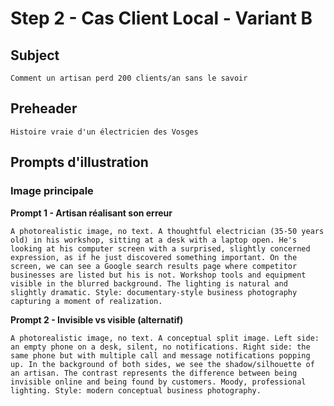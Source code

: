 # Step 2 - Cas Client Local - Variant B

## Subject
```
Comment un artisan perd 200 clients/an sans le savoir
```

## Preheader
```
Histoire vraie d'un électricien des Vosges
```

## Prompts d'illustration

### Image principale

**Prompt 1 - Artisan réalisant son erreur**
```
A photorealistic image, no text. A thoughtful electrician (35-50 years old) in his workshop, sitting at a desk with a laptop open. He's looking at his computer screen with a surprised, slightly concerned expression, as if he just discovered something important. On the screen, we can see a Google search results page where competitor businesses are listed but his is not. Workshop tools and equipment visible in the blurred background. The lighting is natural and slightly dramatic. Style: documentary-style business photography capturing a moment of realization.
```

**Prompt 2 - Invisible vs visible (alternatif)**
```
A photorealistic image, no text. A conceptual split image. Left side: an empty phone on a desk, silent, no notifications. Right side: the same phone but with multiple call and message notifications popping up. In the background of both sides, we see the shadow/silhouette of an artisan. The contrast represents the difference between being invisible online and being found by customers. Moody, professional lighting. Style: modern conceptual business photography.
```
